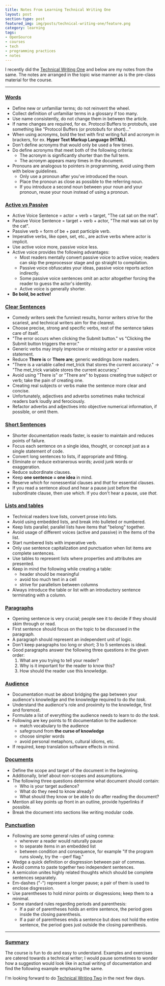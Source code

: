 ```yaml
---
title: Notes From Learning Technical Writing One
layout: post
section-type: post
featured_img: img/posts/technical-writing-one/feature.png
category: learning
tags:
- OpenSource
- courses
- tech
- programming practices
- notes
---
```


I recently did the [Technical Writing One](https://developers.google.com/tech-writing/one) and below are my notes from the same. The notes are arranged in the topic wise manner as is the pre-class material for the course.

---
### [Words](https://developers.google.com/tech-writing/one/words)
- Define new or unfamiliar terms; do not reinvent the wheel.
- Collect definition of unfamiliar terms in a glossary if too many.
- Use name consistently, do not change them in between the article.
- If name changes are required, for ex. Protocol Buffers to protobufs, use something like "Protocol Buffers (or protobufs for short)..."
- When using acronyms, bold the text with first writing full and acronym in brackers, for ex. **Hyper Text Markup Language (HTML)**.
- Don't define acronyms that would only be used a few times.
- Do define acronyms that meet both of the following criteria:
    - The acronym is significantly shorter than the full term.
    - The acronym appears many times in the document.
- Pronouns are analogous to pointers in programming, avoid using them with below guidelines.
    - Only use a pronoun after you've introduced the noun.
    - Place the pronoun as close as possible to the referring noun.
    - If you introduce a second noun between your noun and your pronoun, reuse your noun instead of using a pronoun.

### [Active vs Passive](https://developers.google.com/tech-writing/one/active-voice)
- Active Voice Sentence = actor + verb + target, "The cat sat on the mat".
- Passive Voice Sentence = target + verb + actor, "The mat was sat on by the cat".
- Passive verb = form of be + past participle verb.
- Imperative verbs, like open, set, etc., are active verbs where actor is implicit. 
- Use active voice more, passive voice less.
- Active voice provides the following advantages:
    - Most readers mentally convert passive voice to active voice; readers can skip the preprocessor stage and go straight to compilation.
    - Passive voice obfuscates your ideas, passive voice reports action indirectly.
    - Some passive voice sentences omit an actor altogether forcing the reader to guess the actor's identity.
    - Active voice is generally shorter.
- **Be bold, be active!**

### [Clear Sentences](https://developers.google.com/tech-writing/one/clear-sentences)
- Comedy writers seek the funniest results, horror writers strive for the scariest, and technical writers aim for the clearest.
- Choose precise, strong and specific verbs, rest of the sentence takes care of itself.
- "The error occurs when clicking the Submit button." vs "Clicking the Submit button triggers the error."
- Generic verbs may imply imprecise or missing actor or a passive voice statement.
- Reduce **There is** or **There are**; generic weddings bore readers.
- "There is a variable called met_trick that stores the current accuracy." -> "The met_trick variable stores the current accuracy."
- Avoid using "There is" or "There are" to bypass creating true subject or verb; take the pain of creating one.
- Creating real subjects or verbs make the sentence more clear and concise.
- Unfortunately, adjectives and adverbs sometimes make technical readers bark loudly and ferociously.
- Refactor adverbs and adjectives into objective numerical information, if possible, or omit them.

### [Short Sentences](https://developers.google.com/tech-writing/one/short-sentences)
- Shorter documentation reads faster, is easier to maintain and reduces points of failure.
- Focus each sentence on a single idea, thought, or concept just as a single statement of code.
- Convert long sentences to lists, if appropriate and fitting.
- Eliminate or reduce extranerous words; avoid junk words or exaggeration.
- Reduce subordinate clauses.
- Keep **one sentence = one idea** in mind.
- Reserve *which* for nonessential clauses and *that* for essential clauses.
- If you read a sentence aloud and hear a pause just before the subordinate clause, then use *which*. If you don't hear a pause, use *that*.

### [Lists and tables](https://developers.google.com/tech-writing/one/lists-and-tables)
- Technical readers love lists, convert prose into lists.
- Avoid using embedded lists, and break into bulleted or numbered.
- Keep lists parallel; parallel lists have items that "belong" together.
- Avoid usage of different voices (active and passive) in the items of the list.
- Start numbered lists with imperative verb.
- Only use sentence capitalization and punctuation when list items are complete sentences.
- Use tables to represent lists where properties and attributes are presented.
- Keep in mind the following while creating a table:
    - header should be meaningful
    - avoid too much text in a cell
    - strive for parallelism between columns
- Always introduce the table or list with an introductory sentence terminating with a column.

### [Paragraphs](https://developers.google.com/tech-writing/one/paragraphs)
- Opening sentence is very crucial; people see it to decide if they should skim through or read.
- First sentence should focus on the topic to be discussed in the paragraph.
- A paragraph should represent an independent unit of logic.
- Don't keep paragraphs too long or short; 3 to 5 sentences is ideal.
- Good paragraphs answer the following three questions in the given order:
    1. What are you trying to tell your reader?
    1. Why is it important for the reader to know this?
    1. How should the reader use this knowledge.

### [Audience](https://developers.google.com/tech-writing/one/audience)
- Documentation must be about bridging the gap between your audience's knowledge and the knowledge required to do *the task*.
- Understand the audience's role and proximity to the knowledge, first and foremost.
- Formulate a list of everything the audience needs to learn to do *the task*.
- Following are key points to fit documentation to the audience:
    - match vocabulary to the audience
    - safeground from **the curse of knowledge**
    - choose simpler words
    - avoid personal metaphors, cultural idioms, etc.
- If required, keep translation software effects in mind.

### [Documents](https://developers.google.com/tech-writing/one/documents)
- Define the scope and target of the document in the beginning.
- Additionally, brief about non-scopes and assumptions.
- The following three questions determine what document should contain:
    - Who is your target audience?
    - What do they need to know already?
    - What should they know or be able to do after reading the document?
- Mention all key points up front in an outline, provide hyperlinks if possible.
- Break the document into sections like writing modular code.

### [Punctuation](https://developers.google.com/tech-writing/one/punctuation)
- Following are some general rules of using comma:
    - wherever a reader would naturally pause
    - to separate items in an embedded list
    - between condition and consequence, for example "If the program runs slowly, try the --perf flag."
- Wedge a quick definition or disgression between pair of commas.
- Avoid comma to paste together two independent sentences.
- A semicolon unites highly related thoughts which should be complete sentences separately.
- Em-dashes ("-") represent a longer pause; a pair of them is used to enclose disgression.
- Use parentheses to hold minor points or disgressions; keep them to a minimal.
- Some standard rules regarding periods and parenthesis:
    - If a pair of parentheses holds an entire sentence, the period goes inside the closing parenthesis.
    - If a pair of parentheses ends a sentence but does not hold the entire sentence, the period goes just outside the closing parenthesis.

---
### [Summary](https://developers.google.com/tech-writing/one/summary)
The course is fun to do and easy to understand. Examples and exercises are catered towards a technical writer; I would pause sometimes to wonder how a suggestion would look like in actual writing of documentation and find the following example emphasing the same.

I'm looking forward to do [Technical Writing Two](https://developers.google.com/tech-writing/two) in the next few days.
